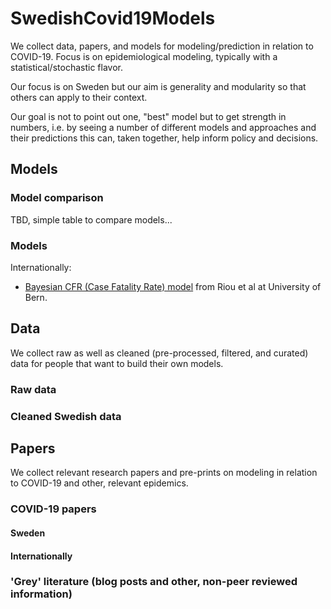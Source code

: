 # SwedishCovid19Models

We collect data, papers, and models for modeling/prediction in relation to COVID-19. Focus is on epidemiological modeling, typically with a statistical/stochastic flavor. 

Our focus is on Sweden but our aim is generality and modularity so that others can apply to their context.

Our goal is not to point out one, "best" model but to get strength in numbers, i.e. by seeing a number of different models and approaches and their predictions this can, taken together, help inform policy and decisions.

## Models

### Model comparison

TBD, simple table to compare models...

### Models

Internationally:
- [Bayesian CFR (Case Fatality Rate) model](https://github.com/jriou/covid_adjusted_cfr/tree/master/manuscript) from Riou et al at University of Bern.

## Data

We collect raw as well as cleaned (pre-processed, filtered, and curated) data for people that want to build their own models.

### Raw data

### Cleaned Swedish data

## Papers

We collect relevant research papers and pre-prints on modeling in relation to COVID-19 and other, relevant epidemics.

### COVID-19 papers

#### Sweden

#### Internationally

### 'Grey' literature (blog posts and other, non-peer reviewed information)

